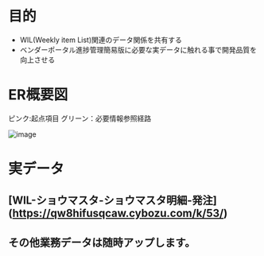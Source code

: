 # 目的
- WIL(Weekly item List)関連のデータ関係を共有する
- ベンダーポータル進捗管理簡易版に必要な実データに触れる事で開発品質を向上させる

# ER概要図

ピンク:起点項目  グリーン：必要情報参照経路

![image](https://github.com/ShopChannelIT/Vendor-Potal-Systme/assets/88366591/424fa092-8168-4aba-b23e-f29f9543cc8f)

# 実データ

## [WIL-ショウマスタ-ショウマスタ明細-発注] (https://qw8hifusqcaw.cybozu.com/k/53/)
## その他業務データは随時アップします。
